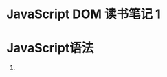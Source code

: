 JavaScript DOM 读书笔记 1
========================

# JavaScript语法

1. <script>标签推荐做法是放在html文档的最后,</body>之前,可以让浏览器更快的加载页面。

```javascript
<!DOCTYPE html>
<html lang="zh-CN">
    <head>
		<meta charset="utf-8" />
		<title>Just a test</title>
	</head>
	<body>
		Mark-up goes here...
		<script src="example.js"></script>
	</body>
</html>
```

2. 数组
JavaScript好像也是一切皆对象。关联对象创建的是对象的属性。

```javascript
// 1.传统数组
var arr = Array("John", "Paul", "George", "Ringo");  // Array(); or Array(4);
var arr = ["John", "Paul", "George", "Ringo"];

// 2.关联数组
// 不推荐使用,应该使用通用的对象Object替代Array
var lennon = Array();
lennon["name"] = "John";
lennon["year"] = 1940;
lennon["living"] = false; 
```

3. 对象

```javascript
var lennon = Array();
lennon.name = "John";
lennon.year = 1940;
lennon.living = false;

// concise
var lennon = {name: "John", year: 1940, living: false};

// key is number
var lennon = {1: "first"}

lennon
{1: "first"}

lennon.1
VM149:1 Uncaught SyntaxError: Unexpected number

lennon."1"
VM151:1 Uncaught SyntaxError: Unexpected string

lennon[1]  // 不能使用.attr的方式获取value,需要用类似数组的方式
"first"
```

4. 操作

```javascript
s = "hello" + 123 // str + num = str
"hello123"

s = "hello" * 3 // 不支持字符串的乘法操作
NaN
```

5. 判断

```javascript
if (condition) {
	statements;
} else {
	statements;
}
```

6. 比较

```javascript
// ===/!==: 比较值 + 类型
// ==/!=: 只比较值
var a = false;
var b = "";

if (a == b) {
	console.log('false == "" is True');
}

if (a !== b) {
	console.log('false !== "" is True');
}

VM260:5 false == "" is True
VM260:9 false !== "" is True

// 逻辑
// && || !
```

7. 循环

```javascript
while (condition) {
	statements;
}

do {
	statements;
} while (condition);  // 这里最后有一个;

for (initial condition; test condition; alter condition) {
	statements;
}

var beatles = Array("John", "Paul", "George", "Ringo");
for (var count=0; count<beatles.length; ++count) {
	console.log(beatles[count]);
}
VM214:3 John
VM214:3 Paul
VM214:3 George
VM214:3 Ringo
```

8. 函数

```javascript
function name(arguments) {
	statements;
}
```

9. 命名

```javascript
// 变量
hello_world

// 函数
sayHi()
```

10. 变量作用域

```javascript
// 函数默认会使用全局变量,内部变量要明确声明为局部变量
function square1(num) {
	total = num * num;
	return total;
}
var total = 50;
var number = square1(20);
console.log(number);
console.log(total);

function square2(num) {
	var total = num * num;
	return total;
}
var number = square2(10);
console.log(number);
console.log(total);

VM220:7 400
VM220:8 400
VM220:15 100
VM220:16 400
```

11. 对象

```javascript
// 对象就是由一些属性和方法组合在一起而构成的一个数据实体

// 创建实例
var jeremy = new Person;
jeremy.age;

// 内建对象
var beatles = new Array();

var num = 7.561;
var num = Math.round(num);
console.log(num);

var current_date = new Date();
var today = current_date.getDay();  // 星期几, getDate()这个月几号
console.log(today);

// 宿主对象(例如浏览器预定义的对象)
// Form, Image, Element, document
```
